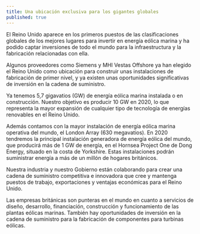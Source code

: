 ```yaml
---
title: Una ubicación exclusiva para los gigantes globales
published: true
---
```

El Reino Unido aparece en los primeros puestos de las clasificaciones globales de los mejores lugares para invertir en energía eólica marina y ha podido captar inversiones de todo el mundo para la infraestructura y la fabricación relacionadas con ella.
 
Algunos proveedores como Siemens y MHI Vestas Offshore ya han elegido el Reino Unido como ubicación para construir unas instalaciones de fabricación de primer nivel, y ya existen unas oportunidades significativas de inversión en la cadena de suministro.

Ya tenemos 5,7 gigavatios (GW) de energía eólica marina instalada o en construcción. Nuestro objetivo es producir 10 GW en 2020, lo que representa la mayor expansión de cualquier tipo de tecnología de energías renovables en el Reino Unido.

Además contamos con la mayor instalación de energía eólica marina operativa del mundo, el London Array (630 megavatios). En 2020 tendremos la principal instalación generadora de energía eólica del mundo, que producirá más de 1 GW de energía, en el Hornsea Project One de Dong Energy, situado en la costa de Yorkshire. Estas instalaciones podrán suministrar energía a más de un millón de hogares británicos.
 
Nuestra industria y nuestro Gobierno están colaborando para crear una cadena de suministro competitiva e innovadora que cree y mantenga puestos de trabajo, exportaciones y ventajas económicas para el Reino Unido.
 
Las empresas británicas son punteras en el mundo en cuanto a servicios de diseño, desarrollo, financiación, construcción y funcionamiento de las plantas eólicas marinas. También hay oportunidades de inversión en la cadena de suministro para la fabricación de componentes para turbinas eólicas.
